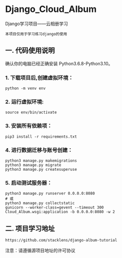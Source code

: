 # Django_Cloud_Album
Django学习项目——云相册学习

`本项目仅用于学习练习django的使用`

## 一. 代码使用说明
确认你的电脑已经正确安装 Python3.6.8-Python3.10。
### 1. 下载项目后,创建虚拟环境：
``` shell
python -m venv env
```
### 2. 运行虚拟环境:
``` shell
source env/bin/activate
```
### 3. 安装所有依赖项：
``` shell
pip3 install -r requirements.txt
```
### 4. 进行数据迁移与账号创建：
``` shell
python3 manage.py makemigrations
python3 manage.py migrate
python3 manage.py createsuperuse
```
### 5. 启动测试服务器：
``` shell
python3 manage.py runserver 0.0.0.0:8080
# 或
python3 manage.py collectstatic
gunicorn --worker-class=gevent --timeout 300 Cloud_Album.wsgi:application -b 0.0.0.0:8080 -w 2
```
## 二. 项目学习地址
``` html
https://github.com/stacklens/django-album-tutorial
```
注意：请遵循源项目地址的许可协议